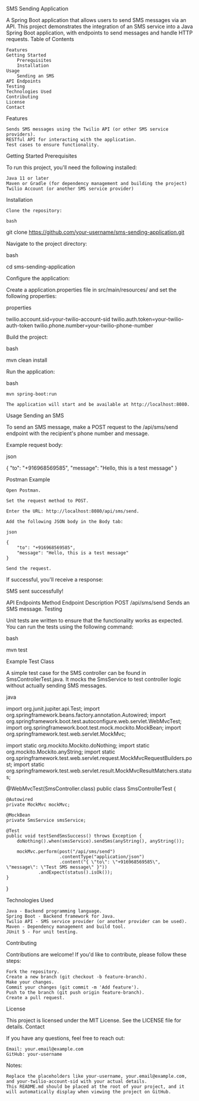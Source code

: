 SMS Sending Application

A Spring Boot application that allows users to send SMS messages via an API. This project demonstrates the integration of an SMS service into a Java Spring Boot application, with endpoints to send messages and handle HTTP requests.
Table of Contents

    Features
    Getting Started
        Prerequisites
        Installation
    Usage
        Sending an SMS
    API Endpoints
    Testing
    Technologies Used
    Contributing
    License
    Contact

Features

    Sends SMS messages using the Twilio API (or other SMS service providers).
    RESTful API for interacting with the application.
    Test cases to ensure functionality.

Getting Started
Prerequisites

To run this project, you'll need the following installed:

    Java 11 or later
    Maven or Gradle (for dependency management and building the project)
    Twilio Account (or another SMS service provider)

Installation

    Clone the repository:

    bash

git clone https://github.com/your-username/sms-sending-application.git

Navigate to the project directory:

bash

cd sms-sending-application

Configure the application:

Create a application.properties file in src/main/resources/ and set the following properties:

properties

twilio.account.sid=your-twilio-account-sid
twilio.auth.token=your-twilio-auth-token
twilio.phone.number=your-twilio-phone-number

Build the project:

bash

mvn clean install

Run the application:

bash

    mvn spring-boot:run

    The application will start and be available at http://localhost:8080.

Usage
Sending an SMS

To send an SMS message, make a POST request to the /api/sms/send endpoint with the recipient's phone number and message.

Example request body:

json

{
"to": "+916968569585",
"message": "Hello, this is a test message"
}

Postman Example

    Open Postman.

    Set the request method to POST.

    Enter the URL: http://localhost:8080/api/sms/send.

    Add the following JSON body in the Body tab:

    json

    {
        "to": "+916968569585",
        "message": "Hello, this is a test message"
    }

    Send the request.

If successful, you'll receive a response:

SMS sent successfully!

API Endpoints
Method	Endpoint	Description
POST	/api/sms/send	Sends an SMS message.
Testing

Unit tests are written to ensure that the functionality works as expected. You can run the tests using the following command:

bash

mvn test

Example Test Class

A simple test case for the SMS controller can be found in SmsControllerTest.java. It mocks the SmsService to test controller logic without actually sending SMS messages.

java

import org.junit.jupiter.api.Test;
import org.springframework.beans.factory.annotation.Autowired;
import org.springframework.boot.test.autoconfigure.web.servlet.WebMvcTest;
import org.springframework.boot.test.mock.mockito.MockBean;
import org.springframework.test.web.servlet.MockMvc;

import static org.mockito.Mockito.doNothing;
import static org.mockito.Mockito.anyString;
import static org.springframework.test.web.servlet.request.MockMvcRequestBuilders.post;
import static org.springframework.test.web.servlet.result.MockMvcResultMatchers.status;

@WebMvcTest(SmsController.class)
public class SmsControllerTest {

    @Autowired
    private MockMvc mockMvc;

    @MockBean
    private SmsService smsService;

    @Test
    public void testSendSmsSuccess() throws Exception {
        doNothing().when(smsService).sendSms(anyString(), anyString());

        mockMvc.perform(post("/api/sms/send")
                        .contentType("application/json")
                        .content("{ \"to\": \"+916968569585\", \"message\": \"Test SMS message\" }"))
                .andExpect(status().isOk());
    }
}

Technologies Used

    Java - Backend programming language.
    Spring Boot - Backend framework for Java.
    Twilio API - SMS service provider (or another provider can be used).
    Maven - Dependency management and build tool.
    JUnit 5 - For unit testing.

Contributing

Contributions are welcome! If you'd like to contribute, please follow these steps:

    Fork the repository.
    Create a new branch (git checkout -b feature-branch).
    Make your changes.
    Commit your changes (git commit -m 'Add feature').
    Push to the branch (git push origin feature-branch).
    Create a pull request.

License

This project is licensed under the MIT License. See the LICENSE file for details.
Contact

If you have any questions, feel free to reach out:

    Email: your.email@example.com
    GitHub: your-username

Notes:

    Replace the placeholders like your-username, your.email@example.com, and your-twilio-account-sid with your actual details.
    This README.md should be placed at the root of your project, and it will automatically display when viewing the project on GitHub.
